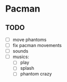 # Pacman

## TODO

- [ ] move phantoms
- [ ] fix pacman movements
- [ ] sounds
- [ ] musics:
  - [ ] play
  - [ ] splash
  - [ ] phantom crazy
